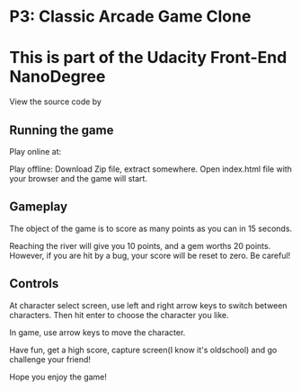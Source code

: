 P3: Classic Arcade Game Clone
===============================

# This is part of the Udacity Front-End NanoDegree

View the source code by

## Running the game

Play online at:

Play offline:
	Download Zip file, extract somewhere. Open index.html file with your browser and the game will start.

## Gameplay
The object of the game is to score as many points as you can in 15 seconds.

Reaching the river will give you 10 points, and a gem worths 20 points. However, if you are hit by a bug, your score will be reset to zero. Be careful!

## Controls
At character select screen, use left and right arrow keys to switch between characters. Then hit enter to choose the character you like.

In game, use arrow keys to move the character.


Have fun, get a high score, capture screen(I know it's oldschool) and go challenge your friend!

Hope you enjoy the game!


